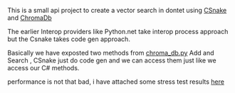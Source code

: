 This is a small api project to create a vector search in dontet using [CSnake](https://github.com/tonybaloney/CSnakes) and [ChromaDb](https://docs.trychroma.com/docs/overview/introduction)

The earlier Interop providers like Python.net take interop process approach but the Csnake takes code gen approach.

Basically we have exposted two methods from [chroma_db.py](./python/chroma_db.py) Add and Search , CSnake just do code gen and we can access them just like we access our C# methods.

performance is not that bad, i have attached some stress test results [here](./load_test/stress_test_report.html)

